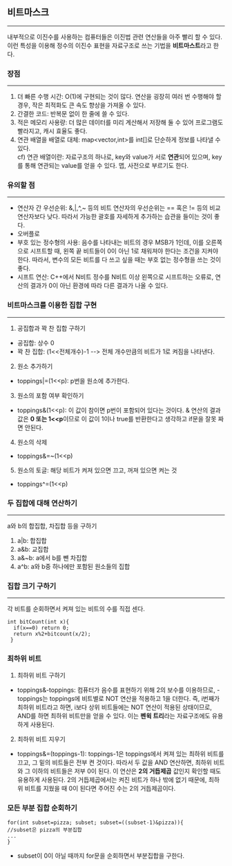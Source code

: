 ## 비트마스크
---
내부적으로 이진수를 사용하는 컴퓨터들은 이진법 관련 연산들을 아주 빨리 할 수 있다. 이런 특성을 이용해 정수의 이진수 표현을 자료구조로 쓰는 기법을 
**비트마스트**라고 한다.

### 장점
---
1. 더 빠른 수행 시간: O(1)에 구현되는 것이 많다. 연산을 굉장히 여러 번 수행해야 할 경우, 작은 최적화도 큰 속도 향상을 가져올 수 있다.
2. 간결한 코드: 반복문 없이 한 줄에 쓸 수 있다.
3. 적은 메모리 사용량: 더 많은 데이터를 미리 계산해서 저장해 둘 수 있어 프로그램도 빨라지고, 캐시 효율도 좋다.
4. 연관 배열을 배열로 대체: map<vector<bool>,int>를 int[]로 단순하게 정보를 나타낼 수 있다.  
cf) 연관 배열이란: 자료구조의 하나로, key와 value가 서로 **연관**되어 있으며, key를 통해 연관되는 value를 얻을 수 있다. 맵, 사전으로 부르기도 한다.

### 유의할 점
---
- 연산자 간 우선순위: &,|,^,~ 등의 비트 연산자의 우선순위는 == 혹은 != 등의 비교 연산자보다 낮다. 따라서 가능한 괄호를 자세하게 추가하는 습관을 들이는 것이 좋다.
- 오버플로
- 부호 있는 정수형의 사용: 음수를 나타내는 비트의 경우 MSB가 1인데, 이를 오른쪽으로 시프트할 때, 왼쪽 끝 비트들이 0이 아닌 1로 채워져야 한다는 조건을 지켜야 한다. 
따라서, 변수의 모든 비트를 다 쓰고 싶을 때는 부호 없는 정수형을 쓰는 것이 좋다.
- 시프트 연산: C++에서 N비트 정수를 N비트 이상 왼쪽으로 시프트하는 오류로, 연산의 결과가 0이 아닌 환경에 따라 다른 결과가 나올 수 있다.

### 비트마스크를 이용한 집합 구현
---
1. 공집합과 꽉 찬 집합 구하기
- 공집합: 상수 0
- 꽉 찬 집합: (1<<전체개수)-1 --> 전체 개수만큼의 비트가 1로 켜짐을 나타낸다.
2. 원소 추가하기
- toppings|=(1<<p): p번을 원소에 추가한다.
3. 원소의 포함 여부 확인하기
- toppings&(1<<p): 이 값이 참이면 p번이 포함되어 있다는 것이다. & 연산의 결과값은 **0 또는 1<<p**이므로 이 값이 1이나 true를 반환한다고 생각하고 if문을 잘못 짜면 안된다.
4. 원소의 삭제
- toppings&=~(1<<p)
5. 원소의 토글: 해당 비트가 켜져 있으면 끄고, 꺼져 있으면 켜는 것
- toppings^=(1<<p)

### 두 집합에 대해 연산하기
---
a와 b의 합집합, 차집합 등을 구하기
1. a|b: 합집합
2. a&b: 교집합
3. a&~b: a에서 b를 뺀 차집합
4. a^b: a와 b중 하나에만 포함된 원소들의 집합

### 집합 크기 구하기
---
각 비트를 순회하면서 켜져 있는 비트의 수를 직접 센다.
```
int bitCount(int x){
  if(x==0) return 0;
  return x%2+bitcount(x/2);
 }
```

### 최하위 비트
1. 최하위 비트 구하기
- toppings&-toppings: 컴퓨터가 음수를 표현하기 위해 2의 보수를 이용하므로, -toppings는 toppings에 비트별로 NOT 연산을 적용하고 1을 더한다. 
즉, i번째가 최하위 비트라고 하면, i보다 상위 비트들에는 NOT 연산이 적용된 상태이므로, AND를 하면 최하위 비트만을 얻을 수 있다. 이는 **펜윅 트리**라는 
자료구조에도 유용하게 사용된다.
2. 최하위 비트 지우기
- toppings&=(toppings-1): toppings-1은 toppings에서 켜져 있는 최하위 비트를 끄고, 그 밑의 비트들은 전부 켠 것이다. 따라서 두 값을 AND 연산하면, 
최하위 비트와 그 이하의 비트들은 저부 0이 된다. 이 연산은 __2의 거듭제곱__ 값인지 확인할 때도 유용하게 사용된다. 2의 거듭제곱에서는 켜진 비트가 
하나 밖에 없기 때문에, 최하위 비트를 지웠을 때 0이 된다면 주어진 수는 2의 거듭제곱이다.

### 모든 부분 집합 순회하기
```
for(int subset=pizza; subset; subset=((subset-1)&pizza)){
//subset은 pizza의 부분집합
...
}
```
- subset이 0이 아닐 때까지 for문을 순회하면서 부분집합을 구한다.



